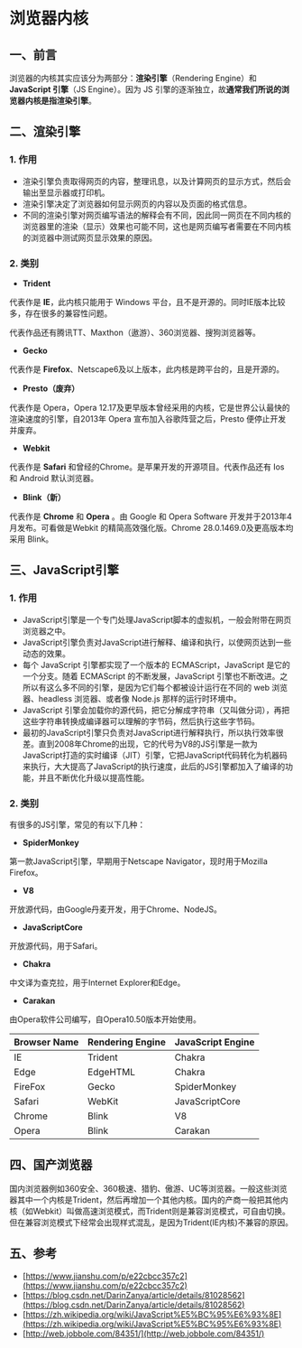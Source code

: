 # 浏览器内核

## 一、前言

浏览器的内核其实应该分为两部分：**渲染引擎**（Rendering Engine）和 **JavaScript 引擎**（JS Engine）。因为 JS 引擎的逐渐独立，故**通常我们所说的浏览器内核是指渲染引擎**。

## 二、渲染引擎 <a href="#dfe55f2f" id="dfe55f2f"></a>

### 1. 作用 <a href="#1754a6f8" id="1754a6f8"></a>

* 渲染引擎负责取得网页的内容，整理讯息，以及计算网页的显示方式，然后会输出至显示器或打印机。
* 渲染引擎决定了浏览器如何显示网页的内容以及页面的格式信息。
* 不同的渲染引擎对网页编写语法的解释会有不同，因此同一网页在不同内核的浏览器里的渲染（显示）效果也可能不同，这也是网页编写者需要在不同内核的浏览器中测试网页显示效果的原因。

### 2. 类别 <a href="#47c41556" id="47c41556"></a>

* **Trident**

代表作是 **IE**，此内核只能用于 Windows 平台，且不是开源的。同时IE版本比较多，存在很多的兼容性问题。

代表作品还有腾讯TT、Maxthon（遨游）、360浏览器、搜狗浏览器等。

* **Gecko**

代表作是 **Firefox**、Netscape6及以上版本，此内核是跨平台的，且是开源的。

* **Presto（废弃）**

代表作是 Opera，Opera 12.17及更早版本曾经采用的内核，它是世界公认最快的渲染速度的引擎，自2013年 Opera 宣布加入谷歌阵营之后，Presto 便停止开发并废弃。

* **Webkit**

代表作是 **Safari** 和曾经的Chrome。是苹果开发的开源项目。代表作品还有 Ios 和 Android 默认浏览器。

* **Blink（新）**

代表作是 **Chrome** 和 **Opera** 。由 Google 和 Opera Software 开发并于2013年4月发布。可看做是Webkit 的精简高效强化版。Chrome 28.0.1469.0及更高版本均采用 Blink。

## 三、JavaScript引擎 <a href="#87480e1c" id="87480e1c"></a>

### 1. 作用 <a href="#94891793" id="94891793"></a>

* JavaScript引擎是一个专门处理JavaScript脚本的虚拟机，一般会附带在网页浏览器之中。
* JavaScript引擎负责对JavaScript进行解释、编译和执行，以使网页达到一些动态的效果。
* 每个 JavaScript 引擎都实现了一个版本的 ECMAScript，JavaScript 是它的一个分支。随着 ECMAScript 的不断发展，JavaScript 引擎也不断改进。之所以有这么多不同的引擎，是因为它们每个都被设计运行在不同的 web 浏览器、headless 浏览器、或者像 Node.js 那样的运行时环境中。
* JavaScript 引擎会加载你的源代码，把它分解成字符串（又叫做分词），再把这些字符串转换成编译器可以理解的字节码，然后执行这些字节码。
* 最初的JavaScript引擎只负责对JavaScript进行解释执行，所以执行效率很差。直到2008年Chrome的出现，它的代号为V8的JS引擎是一款为JavaScript打造的实时编译（JIT）引擎，它把JavaScript代码转化为机器码来执行，大大提高了JavaScript的执行速度，此后的JS引擎都加入了编译的功能，并且不断优化升级以提高性能。

### 2. 类别 <a href="#119f2ddb" id="119f2ddb"></a>

有很多的JS引擎，常见的有以下几种：

* **SpiderMonkey**

第一款JavaScript引擎，早期用于Netscape Navigator，现时用于Mozilla Firefox。

* **V8**

开放源代码，由Google丹麦开发，用于Chrome、NodeJS。

* **JavaScriptCore**

开放源代码，用于Safari。

* **Chakra**

中文译为查克拉，用于Internet Explorer和Edge。

* **Carakan**

由Opera软件公司编写，自Opera10.50版本开始使用。



| **Browser Name** | **Rendering Engine** | **JavaScript Engine** |
| ---------------- | -------------------- | --------------------- |
| IE               | Trident              | Chakra                |
| Edge             | EdgeHTML             | Chakra                |
| FireFox          | Gecko                | SpiderMonkey          |
| Safari           | WebKit               | JavaScriptCore        |
| Chrome           | Blink                | V8                    |
| Opera            | Blink                | Carakan               |

## 四、国产浏览器 <a href="#f1168df5" id="f1168df5"></a>

国内浏览器例如360安全、360极速、猎豹、傲游、UC等浏览器。一般这些浏览器其中一个内核是Trident，然后再增加一个其他内核。国内的产商一般把其他内核（如Webkit）叫做高速浏览模式，而Trident则是兼容浏览模式，可自由切换。但在兼容浏览模式下经常会出现样式混乱，是因为Trident(IE内核)不兼容的原因。

## 五、参考 <a href="#01238d4e" id="01238d4e"></a>

* [https://www.jianshu.com/p/e22cbcc357c2](https://www.jianshu.com/p/e22cbcc357c2)
* [https://blog.csdn.net/DarinZanya/article/details/81028562](https://blog.csdn.net/DarinZanya/article/details/81028562)
* [https://zh.wikipedia.org/wiki/JavaScript%E5%BC%95%E6%93%8E](https://zh.wikipedia.org/wiki/JavaScript%E5%BC%95%E6%93%8E)
* [http://web.jobbole.com/84351/](http://web.jobbole.com/84351/)
